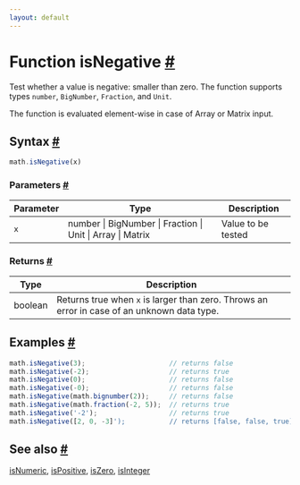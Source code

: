 ```yaml
---
layout: default
---
```


<h1 id="function-isnegative">Function isNegative <a href="#function-isnegative" title="Permalink">#</a></h1>

Test whether a value is negative: smaller than zero.
The function supports types `number`, `BigNumber`, `Fraction`, and `Unit`.

The function is evaluated element-wise in case of Array or Matrix input.


<h2 id="syntax">Syntax <a href="#syntax" title="Permalink">#</a></h2>

```js
math.isNegative(x)
```

<h3 id="parameters">Parameters <a href="#parameters" title="Permalink">#</a></h3>

Parameter | Type | Description
--------- | ---- | -----------
`x` | number &#124; BigNumber &#124; Fraction &#124; Unit &#124; Array &#124; Matrix | Value to be tested

<h3 id="returns">Returns <a href="#returns" title="Permalink">#</a></h3>

Type | Description
---- | -----------
boolean | Returns true when `x` is larger than zero. Throws an error in case of an unknown data type.


<h2 id="examples">Examples <a href="#examples" title="Permalink">#</a></h2>

```js
math.isNegative(3);                     // returns false
math.isNegative(-2);                    // returns true
math.isNegative(0);                     // returns false
math.isNegative(-0);                    // returns false
math.isNegative(math.bignumber(2));     // returns false
math.isNegative(math.fraction(-2, 5));  // returns true
math.isNegative('-2');                  // returns true
math.isNegative([2, 0, -3]');           // returns [false, false, true]
```


<h2 id="see-also">See also <a href="#see-also" title="Permalink">#</a></h2>

[isNumeric](isNumeric.html),
[isPositive](isPositive.html),
[isZero](isZero.html),
[isInteger](isInteger.html)


<!-- Note: This file is automatically generated from source code comments. Changes made in this file will be overridden. -->
